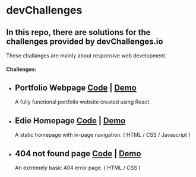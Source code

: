 # devChallenges

## In this repo, there are solutions for the challenges provided by devChallenges.io

These challanges are mainly about responsive web development.

#### Challenges:

- ## Portfolio Webpage [Code](https://github.com/bozgen/devChallenges/tree/main/portfolio) | [Demo](https://bozgen.github.io/devChallenges/portfolio)

    A fully functional portfolio website created using React.
    
    
- ## Edie Homepage [Code](https://github.com/bozgen/devChallenges/tree/main/edie-homepage) | [Demo](https://bozgen.github.io/devChallenges/edie-homepage)

    A static homepage with in-page navigation. ( HTML / CSS / Javascript )
    
    
- ## 404 not found page [Code](https://github.com/bozgen/devChallenges/tree/main/404-nf-challenge) | [Demo](https://bozgen.github.io/devChallenges/404-nf-challenge)
    An extremely basic 404 error page. ( HTML / CSS )


